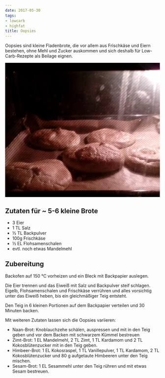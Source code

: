 ```yaml
---
date: 2017-05-30
tags:
- lowcarb
- highfat
title: Oopsies
---
```


Oopsies sind kleine Fladenbrote, die vor allem aus Frischkäse und Eiern bestehen, ohne Mehl und Zucker auskommen und sich deshalb für Low-Carb-Rezepte als Beilage eignen.

![](/img/Oopsies.jpg)

## Zutaten für ~ 5-6 kleine Brote
- 3     Eier
- 1 TL  Salz
- ½ TL  Backpulver
- 100g  Frischkäse
- ½ EL  Flohsamenschalen
- evtl. noch etwas Mandelmehl

## Zubereitung
Backofen auf 150 ℃  vorheizen und ein Bleck mit Backpapier auslegen.

Die Eier trennen und das Eiweiß mit Salz und Backpulver steif schlagen. Eigelb, Flohsamenschalen und Frischkäse verrühren und alles vorsichtig unter das Eiweiß heben, bis ein gleichmäßiger Teig entsteht.

Den Teig in 6 kleinen Portionen auf dem Backpapier verteilen und 30 Minuten backen.

Mit weiteren Zutaten lassen sich die Oopsies variieren:

- Naan-Brot:    Knoblauchzehe schälen, auspressen und mit in den Teig geben und vor dem Backen mit schwarzem Kümmel bestreuen
- Zimt-Brot:    1 EL Mandelmehl, 2 TL Zimt, 1 TL Kardamom und 2 TL Kokosblütenzucker mit in den Teig geben.
- Himbeer-Brot: 1 EL Kokosraspel, 1 TL Vanillepulver, 1 TL Kardamom, 2 TL Kokosblütenzucker und 80 g aufgetaute Himbeeren unter den Teig mischen.
- Sesam-Brot:   1 EL Sesammehl unter den Teig rühren und mit etwas Sesam bestreuen.
